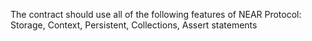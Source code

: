 The contract should use all of the following features of NEAR Protocol: Storage, Context, Persistent, Collections, Assert statements
